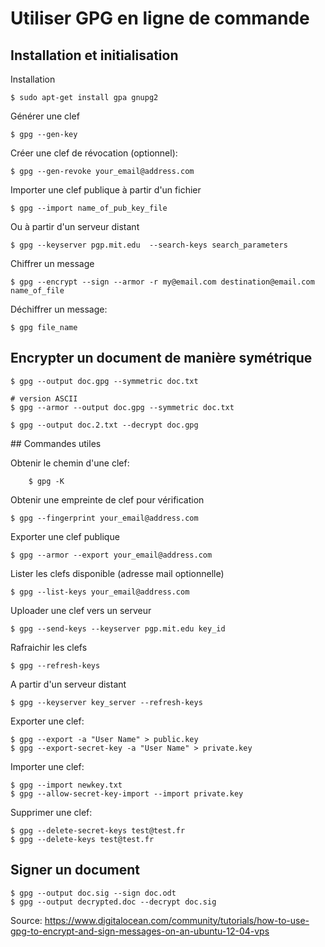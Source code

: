 # Utiliser GPG en ligne de commande

## Installation et initialisation

Installation

	$ sudo apt-get install gpa gnupg2

Générer une clef

	$ gpg --gen-key

Créer une clef de révocation (optionnel):

	$ gpg --gen-revoke your_email@address.com

Importer une clef publique à partir d'un fichier

	$ gpg --import name_of_pub_key_file

Ou à partir d'un serveur distant

	$ gpg --keyserver pgp.mit.edu  --search-keys search_parameters

Chiffrer un message

	$ gpg --encrypt --sign --armor -r my@email.com destination@email.com name_of_file

Déchiffrer un message:

	$ gpg file_name

## Encrypter un document de manière symétrique

    $ gpg --output doc.gpg --symmetric doc.txt

    # version ASCII
    $ gpg --armor --output doc.gpg --symmetric doc.txt

    $ gpg --output doc.2.txt --decrypt doc.gpg

## Commandes utiles

Obtenir le chemin d'une clef:

    	$ gpg -K

Obtenir une empreinte de clef pour vérification

	$ gpg --fingerprint your_email@address.com

Exporter une clef publique

	$ gpg --armor --export your_email@address.com

Lister les clefs disponible (adresse mail optionnelle)

	$ gpg --list-keys your_email@address.com

Uploader une clef vers un serveur

	$ gpg --send-keys --keyserver pgp.mit.edu key_id

Rafraichir les clefs

	$ gpg --refresh-keys

A partir d'un serveur distant

	$ gpg --keyserver key_server --refresh-keys

Exporter une clef:

	$ gpg --export -a "User Name" > public.key
	$ gpg --export-secret-key -a "User Name" > private.key

Importer une clef:

	$ gpg --import newkey.txt
	$ gpg --allow-secret-key-import --import private.key

Supprimer une clef:

    $ gpg --delete-secret-keys test@test.fr
    $ gpg --delete-keys test@test.fr


## Signer un document

	$ gpg --output doc.sig --sign doc.odt
	$ gpg --output decrypted.doc --decrypt doc.sig 
	

Source: https://www.digitalocean.com/community/tutorials/how-to-use-gpg-to-encrypt-and-sign-messages-on-an-ubuntu-12-04-vps

